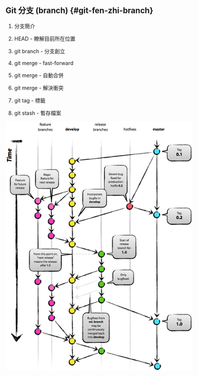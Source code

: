 ## Git 分支 \(branch\) {#git-fen-zhi-branch}

1. 分支簡介

2. HEAD - 瞭解目前所在位置

3. git branch - 分支創立

4. git merge - fast-forward

5. git merge - 自動合併

6. git merge - 解決衝突

7. git tag - 標籤

8. git stash - 暫存檔案



![](/assets/gitflow.png)

